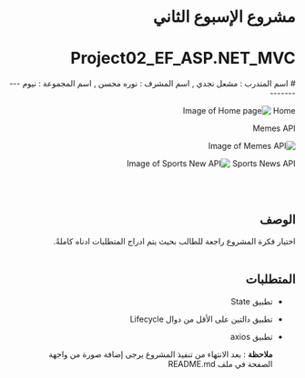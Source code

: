 <div dir="rtl">
  
 # مشروع الإسبوع الثاني 
  
# Project02_EF_ASP.NET_MVC

<div dir="rtl" align="right">
#
اسم المتدرب : مشعل نجدي , 
اسم المشرف : نوره محسن , 
اسم المجموعة : نيوم 
----------

Home
![Image of Home page](https://i.ibb.co/R9ctK8R/home.jpg)

Memes API

![Image of Memes API](https://i.ibb.co/CPw8CDj/Memes.jpg)

Sports News API
![Image of Sports New API](https://i.ibb.co/JkChvtG/Sports-News.jpg)



  <br/>
  <br/>
  
  ## الوصف
اختيار فكرة المشروع راجعة للطالب بحيث يتم ادراج المتطلبات ادناه كاملةً. 
<br>
<br>

##  المتطلبات 
- تطبيق State
- تطبيق دالتين على الأقل من دوال Lifecycle
- تطبيق axios

  
   **ملاحظة** :
  بعد الانتهاء من تنفيذ المشروع يرجى إضافة صورة من واجهة الصفحة في ملف README.md

  </div>
